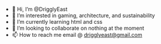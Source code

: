 - 👋 Hi, I’m @DrigglyEast
- 👀 I’m interested in gaming, architecture, and sustainability
- 🌱 I’m currently learning html and css
- 💞️ I’m looking to collaborate on nothing at the moment
- 📫 How to reach me email @ drigglyeast@gmail.com
